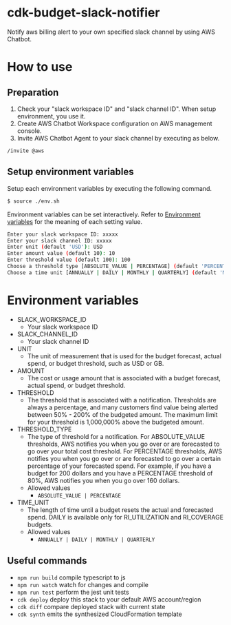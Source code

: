 # cdk-budget-slack-notifier

Notify aws billing alert to your own specified slack channel by using AWS Chatbot.

# How to use

## Preparation

1. Check your "slack workspace ID" and "slack channel ID". When setup environment, you use it.
2. Create AWS Chatbot Workspace configuration on AWS management console.
3. Invite AWS Chatbot Agent to your slack channel by executing as below.

```
/invite @aws
```

## Setup environment variables

Setup each environment variables by executing the following command.

```sh
$ source ./env.sh
```

Environment variables can be set interactively.
Refer to [Environment variables](#environment-variables) for the meaning of each setting value.

```sh
Enter your slack workspace ID: xxxxx
Enter your slack channel ID: xxxxx
Enter unit (default 'USD'): USD
Enter amount value (default 10): 10
Enter threshold value (default 100): 100
Choose a threshold type [ABSOLUTE_VALUE | PERCENTAGE] (default 'PERCENTAGE'): PERCENTAGE
Choose a time unit [ANNUALLY | DAILY | MONTHLY | QUARTERLY] (default 'MONTHLY'): MONTHLY
```

# Environment variables

- SLACK_WORKSPACE_ID
  - Your slack workspace ID
- SLACK_CHANNEL_ID
  - Your slack channel ID
- UNIT
  - The unit of measurement that is used for the budget forecast, actual spend, or budget threshold, such as USD or GB.
- AMOUNT
  - The cost or usage amount that is associated with a budget forecast, actual spend, or budget threshold.
- THRESHOLD
  - The threshold that is associated with a notification. Thresholds are always a percentage, and many customers find value being alerted between 50% - 200% of the budgeted amount. The maximum limit for your threshold is 1,000,000% above the budgeted amount.
- THRESHOLD_TYPE
  - The type of threshold for a notification. For ABSOLUTE_VALUE thresholds, AWS notifies you when you go over or are forecasted to go over your total cost threshold. For PERCENTAGE thresholds, AWS notifies you when you go over or are forecasted to go over a certain percentage of your forecasted spend. For example, if you have a budget for 200 dollars and you have a PERCENTAGE threshold of 80%, AWS notifies you when you go over 160 dollars.
  - Allowed values
    - `ABSOLUTE_VALUE | PERCENTAGE`
- TIME_UNIT
  - The length of time until a budget resets the actual and forecasted spend. DAILY is available only for RI_UTILIZATION and RI_COVERAGE budgets.
  - Allowed values
    - `ANNUALLY | DAILY | MONTHLY | QUARTERLY`

## Useful commands

- `npm run build` compile typescript to js
- `npm run watch` watch for changes and compile
- `npm run test` perform the jest unit tests
- `cdk deploy` deploy this stack to your default AWS account/region
- `cdk diff` compare deployed stack with current state
- `cdk synth` emits the synthesized CloudFormation template
